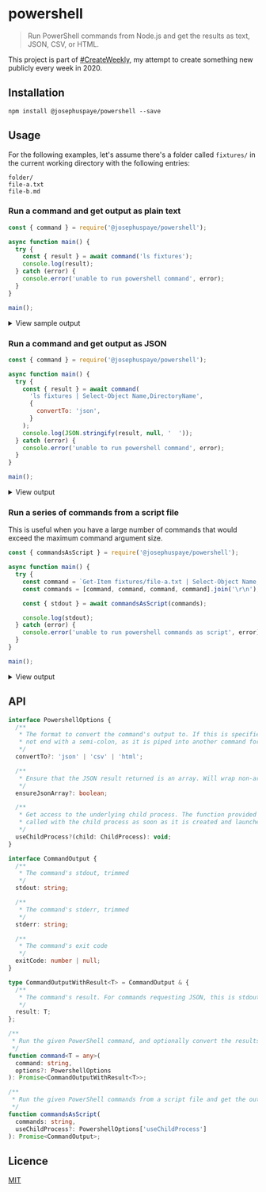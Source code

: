 # powershell

> Run PowerShell commands from Node.js and get the results as text, JSON, CSV, or HTML.

This project is part of [#CreateWeekly](https://twitter.com/JosephusPaye/status/1214853295023411200), my attempt to create something new publicly every week in 2020.

## Installation

```
npm install @josephuspaye/powershell --save
```

## Usage

For the following examples, let's assume there's a folder called `fixtures/` in the current working directory with the following entries:

```
folder/
file-a.txt
file-b.md
```

### Run a command and get output as plain text

```js
const { command } = require('@josephuspaye/powershell');

async function main() {
  try {
    const { result } = await command('ls fixtures');
    console.log(result);
  } catch (error) {
    console.error('unable to run powershell command', error);
  }
}

main();
```

<details>
<summary>View sample output</summary>

```
Directory: C:\code\JosephusPaye\powershell\tests\fixtures


Mode                 LastWriteTime         Length Name
----                 -------------         ------ ----
d-----        10/12/2020   8:15 PM                folder
-a----        10/12/2020   8:15 PM              7 file-a.txt
-a----        10/12/2020   8:15 PM              9 file-b.md

```

</details>

### Run a command and get output as JSON

```js
const { command } = require('@josephuspaye/powershell');

async function main() {
  try {
    const { result } = await command(
      'ls fixtures | Select-Object Name,DirectoryName',
      {
        convertTo: 'json',
      }
    );
    console.log(JSON.stringify(result, null, '  '));
  } catch (error) {
    console.error('unable to run powershell command', error);
  }
}

main();
```

<details>
<summary>View output</summary>

```json
[
  {
    "Name": "folder",
    "DirectoryName": null
  },
  {
    "Name": "file-a.txt",
    "DirectoryName": "C:\\code\\JosephusPaye\\powershell\\tests\\fixtures"
  },
  {
    "Name": "file-b.md",
    "DirectoryName": "C:\\code\\JosephusPaye\\powershell\\tests\\fixtures"
  }
]
```

</details>

### Run a series of commands from a script file

This is useful when you have a large number of commands that would exceed the maximum command argument size.

```js
const { commandsAsScript } = require('@josephuspaye/powershell');

async function main() {
  try {
    const command = `Get-Item fixtures/file-a.txt | Select-Object Name,DirectoryName | ConvertTo-Json;`;
    const commands = [command, command, command, command].join('\r\n');

    const { stdout } = await commandsAsScript(commands);

    console.log(stdout);
  } catch (error) {
    console.error('unable to run powershell commands as script', error);
  }
}

main();
```

<details>
<summary>View output</summary>

```
{
    "Name":  "file-a.txt",
    "DirectoryName":  "C:\\code\\JosephusPaye\\powershell\\tests\\fixtures"
}
{
    "Name":  "file-a.txt",
    "DirectoryName":  "C:\\code\\JosephusPaye\\powershell\\tests\\fixtures"
}
{
    "Name":  "file-a.txt",
    "DirectoryName":  "C:\\code\\JosephusPaye\\powershell\\tests\\fixtures"
}
{
    "Name":  "file-a.txt",
    "DirectoryName":  "C:\\code\\JosephusPaye\\powershell\\tests\\fixtures"
}
```

</details>

## API

```ts
interface PowershellOptions {
  /**
   * The format to convert the command's output to. If this is specified, the command should
   * not end with a semi-colon, as it is piped into another command for conversion.
   */
  convertTo?: 'json' | 'csv' | 'html';

  /**
   * Ensure that the JSON result returned is an array. Will wrap non-arrays in an array.
   */
  ensureJsonArray?: boolean;

  /**
   * Get access to the underlying child process. The function provided will be
   * called with the child process as soon as it is created and launched.
   */
  useChildProcess?(child: ChildProcess): void;
}

interface CommandOutput {
  /**
   * The command's stdout, trimmed
   */
  stdout: string;

  /**
   * The command's stderr, trimmed
   */
  stderr: string;

  /**
   * The command's exit code
   */
  exitCode: number | null;
}

type CommandOutputWithResult<T> = CommandOutput & {
  /**
   * The command's result. For commands requesting JSON, this is stdout parsed as JSON.
   */
  result: T;
};

/**
 * Run the given PowerShell command, and optionally convert the results to JSON, CSV, or HTML.
 */
function command<T = any>(
  command: string,
  options?: PowershellOptions
): Promise<CommandOutputWithResult<T>>;

/**
 * Run the given PowerShell commands from a script file and get the output as a string
 */
function commandsAsScript(
  commands: string,
  useChildProcess?: PowershellOptions['useChildProcess']
): Promise<CommandOutput>;
```

## Licence

[MIT](LICENCE)
